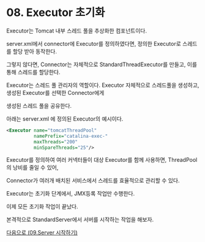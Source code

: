 # 08. Executor 초기화
Executor는 Tomcat 내부 스레드 풀을 추상화한 컴포넌트이다.

server.xml에서 connector에 Executor를 정의하였다면, 정의한 Executor로 스레드를 할당 받아 동작한다.

그렇지 않다면, Connector는 자체적으로 StandardThreadExecutor를 만들고, 이를 통해 스레드를 할당한다.

Executor는 스레드 풀 관리자의 역할이다. Executor 자체적으로 스레드풀을 생성하고, 생성된 Executor를 선택한 Connector에게

생성된 스레드 풀을 공유한다.

아래는 server.xml 에 정의된 Executor의 예시이다.
```xml
<Executor name="tomcatThreadPool" 
          namePrefix="catalina-exec-"
          maxThreads="200"
          minSpareThreads="25"/>
```

Executor를 정의하여 여러 커넥터들이 대상 Executor를 함께 사용하면, ThreadPool의 낭비를 줄일 수 있어,

Connector가 여러개 배치된 서비스에서 스레드를 효율적으로 관리할 수 있다.

Executor는 초기화 단계에서, JMX등록 작업만 수행한다.

이제 모든 초기화 작업이 끝났다.

본격적으로 StandardServer에서 서버를 시작하는 작업을 해보자.

[다음으로 (09.Server 시작하기)](09.Server_시작하기.md)